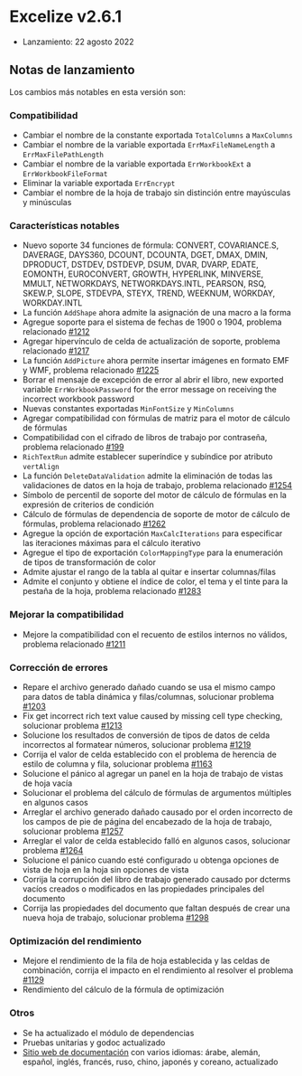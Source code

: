 # Excelize v2.6.1

* Lanzamiento: 22 agosto 2022

## Notas de lanzamiento

Los cambios más notables en esta versión son:

### Compatibilidad

* Cambiar el nombre de la constante exportada `TotalColumns` a `MaxColumns`
* Cambiar el nombre de la variable exportada `ErrMaxFileNameLength` a `ErrMaxFilePathLength`
* Cambiar el nombre de la variable exportada `ErrWorkbookExt` a `ErrWorkbookFileFormat`
* Eliminar la variable exportada `ErrEncrypt`
* Cambiar el nombre de la hoja de trabajo sin distinción entre mayúsculas y minúsculas

### Características notables

* Nuevo soporte 34 funciones de fórmula: CONVERT, COVARIANCE.S, DAVERAGE, DAYS360, DCOUNT, DCOUNTA, DGET, DMAX, DMIN, DPRODUCT, DSTDEV, DSTDEVP, DSUM, DVAR, DVARP, EDATE, EOMONTH, EUROCONVERT, GROWTH, HYPERLINK, MINVERSE, MMULT, NETWORKDAYS, NETWORKDAYS.INTL, PEARSON, RSQ, SKEW.P, SLOPE, STDEVPA, STEYX, TREND, WEEKNUM, WORKDAY, WORKDAY.INTL
* La función `AddShape` ahora admite la asignación de una macro a la forma
* Agregue soporte para el sistema de fechas de 1900 o 1904, problema relacionado [#1212](https://github.com/xuri/excelize/issues/1212)
* Agregar hipervínculo de celda de actualización de soporte, problema relacionado [#1217](https://github.com/xuri/excelize/issues/1217)
* La función `AddPicture` ahora permite insertar imágenes en formato EMF y WMF, problema relacionado [#1225](https://github.com/xuri/excelize/issues/1225)
* Borrar el mensaje de excepción de error al abrir el libro, new exported variable `ErrWorkbookPassword` for the error message on receiving the incorrect workbook password
* Nuevas constantes exportadas `MinFontSize` y `MinColumns`
* Agregar compatibilidad con fórmulas de matriz para el motor de cálculo de fórmulas
* Compatibilidad con el cifrado de libros de trabajo por contraseña, problema relacionado [#199](https://github.com/xuri/excelize/issues/199)
* `RichTextRun` admite establecer superíndice y subíndice por atributo `vertAlign`
* La función `DeleteDataValidation` admite la eliminación de todas las validaciones de datos en la hoja de trabajo, problema relacionado [#1254](https://github.com/xuri/excelize/issues/1254)
* Símbolo de percentil de soporte del motor de cálculo de fórmulas en la expresión de criterios de condición
* Cálculo de fórmulas de dependencia de soporte de motor de cálculo de fórmulas, problema relacionado [#1262](https://github.com/xuri/excelize/issues/1262)
* Agregue la opción de exportación `MaxCalcIterations` para especificar las iteraciones máximas para el cálculo iterativo
* Agregue el tipo de exportación `ColorMappingType` para la enumeración de tipos de transformación de color
* Admite ajustar el rango de la tabla al quitar e insertar columnas/filas
* Admite el conjunto y obtiene el índice de color, el tema y el tinte para la pestaña de la hoja, problema relacionado [#1283](https://github.com/xuri/excelize/issues/1283)

### Mejorar la compatibilidad

* Mejore la compatibilidad con el recuento de estilos internos no válidos, problema relacionado [#1211](https://github.com/xuri/excelize/issues/1211)

### Corrección de errores

* Repare el archivo generado dañado cuando se usa el mismo campo para datos de tabla dinámica y filas/columnas, solucionar problema [#1203](https://github.com/xuri/excelize/issues/1203)
* Fix get incorrect rich text value caused by missing cell type checking, solucionar problema [#1213](https://github.com/xuri/excelize/issues/1213)
* Solucione los resultados de conversión de tipos de datos de celda incorrectos al formatear números, solucionar problema [#1219](https://github.com/xuri/excelize/issues/1219)
* Corrija el valor de celda establecido con el problema de herencia de estilo de columna y fila, solucionar problema [#1163](https://github.com/xuri/excelize/issues/1163)
* Solucione el pánico al agregar un panel en la hoja de trabajo de vistas de hoja vacía
* Solucionar el problema del cálculo de fórmulas de argumentos múltiples en algunos casos
* Arreglar el archivo generado dañado causado por el orden incorrecto de los campos de pie de página del encabezado de la hoja de trabajo, solucionar problema [#1257](https://github.com/xuri/excelize/issues/1257)
* Arreglar el valor de celda establecido falló en algunos casos, solucionar problema [#1264](https://github.com/xuri/excelize/issues/1264)
* Solucione el pánico cuando esté configurado u obtenga opciones de vista de hoja en la hoja sin opciones de vista
* Corrija la corrupción del libro de trabajo generado causado por dcterms vacíos creados o modificados en las propiedades principales del documento
* Corrija las propiedades del documento que faltan después de crear una nueva hoja de trabajo, solucionar problema [#1298](https://github.com/xuri/excelize/issues/1298)

### Optimización del rendimiento

* Mejore el rendimiento de la fila de hoja establecida y las celdas de combinación, corrija el impacto en el rendimiento al resolver el problema [#1129](https://github.com/xuri/excelize/issues/1129)
* Rendimiento del cálculo de la fórmula de optimización

### Otros

* Se ha actualizado el módulo de dependencias
* Pruebas unitarias y godoc actualizado
* [Sitio web de documentación](https://xuri.me/excelize) con varios idiomas: árabe, alemán, español, inglés, francés, ruso, chino, japonés y coreano, actualizado

